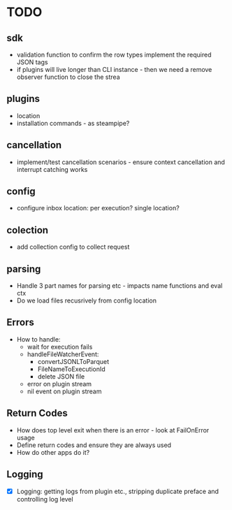 # TODO

## sdk
- validation function to confirm the row types implement the required JSON tags
- if plugins will live longer than CLI instance - then we need a remove observer function to close the strea

## plugins
- location
- installation commands - as steampipe?

## cancellation
- implement/test cancellation scenarios - ensure context cancellation and interrupt catching works

##  config
- configure inbox location: per execution? single location?

## colection
- add collection config to collect request

## parsing
- Handle 3 part names for parsing etc - impacts name functions and eval ctx
- Do we load files recusrively from config location 

## Errors
- How to handle: 
  - wait for execution fails
  - handleFileWatcherEvent:
    - convertJSONLToParquet 
    - FileNameToExecutionId
    - delete JSON file
  - error on plugin stream
  - nil event on plugin stream
## Return Codes
- How does top level exit when there is an error - look at FailOnError usage
- Define return codes and ensure they are always used
- How do other apps do it?

## Logging
- [x] Logging: getting logs from plugin etc., stripping duplicate preface and controlling log level
